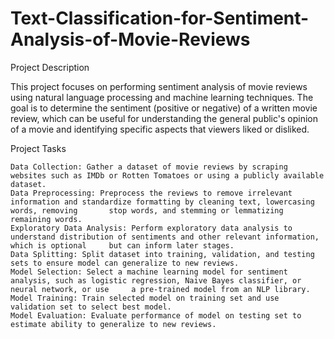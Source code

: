 # Text-Classification-for-Sentiment-Analysis-of-Movie-Reviews

Project Description

This project focuses on performing sentiment analysis of movie reviews using natural language processing and machine learning techniques. The goal is to determine the sentiment (positive or negative) of a written movie review, which can be useful for understanding the general public's opinion of a movie and identifying specific aspects that viewers liked or disliked.

Project Tasks

    Data Collection: Gather a dataset of movie reviews by scraping websites such as IMDb or Rotten Tomatoes or using a publicly available dataset.
    Data Preprocessing: Preprocess the reviews to remove irrelevant information and standardize formatting by cleaning text, lowercasing words, removing       stop words, and stemming or lemmatizing remaining words.
    Exploratory Data Analysis: Perform exploratory data analysis to understand distribution of sentiments and other relevant information, which is optional     but can inform later stages.
    Data Splitting: Split dataset into training, validation, and testing sets to ensure model can generalize to new reviews.
    Model Selection: Select a machine learning model for sentiment analysis, such as logistic regression, Naive Bayes classifier, or neural network, or use     a pre-trained model from an NLP library.
    Model Training: Train selected model on training set and use validation set to select best model.
    Model Evaluation: Evaluate performance of model on testing set to estimate ability to generalize to new reviews.
